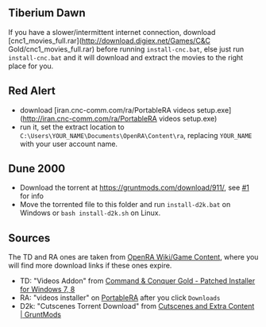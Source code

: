## Tiberium Dawn
If you have a slower/intermittent internet connection, download [cnc1_movies_full.rar](http://download.digiex.net/Games/C&C Gold/cnc1_movies_full.rar)
before running `install-cnc.bat`, else just run `install-cnc.bat` and it will download and extract the movies to the right place for you.

## Red Alert
- download [iran.cnc-comm.com/ra/PortableRA videos setup.exe](http://iran.cnc-comm.com/ra/PortableRA videos setup.exe)
- run it, set the extract location to `C:\Users\YOUR_NAME\Documents\OpenRA\Content\ra`, replacing `YOUR_NAME` with your user account name.

## Dune 2000
- Download the torrent at https://gruntmods.com/download/911/, see [#1](https://github.com/Walkman100/OpenRA-Install-Guide/issues/1) for info
- Move the torrented file to this folder and run `install-d2k.bat` on Windows or `bash install-d2k.sh` on Linux.

## Sources
The TD and RA ones are taken from [OpenRA Wiki/Game Content](https://github.com/OpenRA/OpenRA/wiki/Game-Content), where you will find more download links if these ones expire.

- TD: "Videos Addon" from [Command & Conquer Gold - Patched Installer for Windows 7, 8](http://digiex.net/downloads/download-center-2-0/games-downloads/2929-command-conquer-gold-full-hard-disk-install.html)
- RA: "videos installer" on [PortableRA](http://iran.cnc-comm.com/ra/) after you click `Downloads`
- D2k: "Cutscenes Torrent Download" from [Cutscenes and Extra Content | GruntMods](https://gruntmods.com/cutscenes-and-extra-content/)
